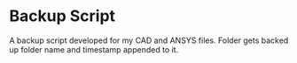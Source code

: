 # Backup Script

A backup script developed for my CAD and ANSYS files. Folder gets backed up folder name and timestamp appended to it.